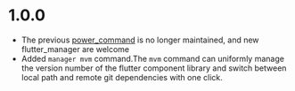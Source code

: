 # 1.0.0

* The previous [power_command](https://pub.dev/packages/power_command) is no longer maintained, and new flutter_manager are welcome
* Added `manager mvm` command.The `mvm` command can uniformly manage the version number of the flutter component library and switch between local path and remote git dependencies with one click.